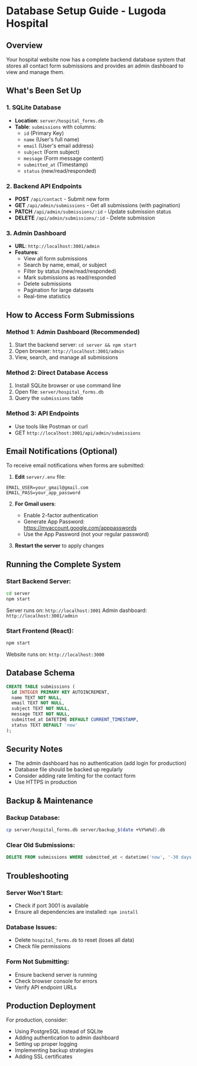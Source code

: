 # Database Setup Guide - Lugoda Hospital

## Overview
Your hospital website now has a complete backend database system that stores all contact form submissions and provides an admin dashboard to view and manage them.

## What's Been Set Up

### 1. **SQLite Database**
- **Location**: `server/hospital_forms.db`
- **Table**: `submissions` with columns:
  - `id` (Primary Key)
  - `name` (User's full name)
  - `email` (User's email address)
  - `subject` (Form subject)
  - `message` (Form message content)
  - `submitted_at` (Timestamp)
  - `status` (new/read/responded)

### 2. **Backend API Endpoints**
- **POST** `/api/contact` - Submit new form
- **GET** `/api/admin/submissions` - Get all submissions (with pagination)
- **PATCH** `/api/admin/submissions/:id` - Update submission status
- **DELETE** `/api/admin/submissions/:id` - Delete submission

### 3. **Admin Dashboard**
- **URL**: `http://localhost:3001/admin`
- **Features**:
  - View all form submissions
  - Search by name, email, or subject
  - Filter by status (new/read/responded)
  - Mark submissions as read/responded
  - Delete submissions
  - Pagination for large datasets
  - Real-time statistics

## How to Access Form Submissions

### Method 1: Admin Dashboard (Recommended)
1. Start the backend server: `cd server && npm start`
2. Open browser: `http://localhost:3001/admin`
3. View, search, and manage all submissions

### Method 2: Direct Database Access
1. Install SQLite browser or use command line
2. Open file: `server/hospital_forms.db`
3. Query the `submissions` table

### Method 3: API Endpoints
- Use tools like Postman or curl
- GET `http://localhost:3001/api/admin/submissions`

## Email Notifications (Optional)

To receive email notifications when forms are submitted:

1. **Edit** `server/.env` file:
```env
EMAIL_USER=your_gmail@gmail.com
EMAIL_PASS=your_app_password
```

2. **For Gmail users**:
   - Enable 2-factor authentication
   - Generate App Password: https://myaccount.google.com/apppasswords
   - Use the App Password (not your regular password)

3. **Restart the server** to apply changes

## Running the Complete System

### Start Backend Server:
```bash
cd server
npm start
```
Server runs on: `http://localhost:3001`
Admin dashboard: `http://localhost:3001/admin`

### Start Frontend (React):
```bash
npm start
```
Website runs on: `http://localhost:3000`

## Database Schema

```sql
CREATE TABLE submissions (
  id INTEGER PRIMARY KEY AUTOINCREMENT,
  name TEXT NOT NULL,
  email TEXT NOT NULL,
  subject TEXT NOT NULL,
  message TEXT NOT NULL,
  submitted_at DATETIME DEFAULT CURRENT_TIMESTAMP,
  status TEXT DEFAULT 'new'
);
```

## Security Notes

- The admin dashboard has no authentication (add login for production)
- Database file should be backed up regularly
- Consider adding rate limiting for the contact form
- Use HTTPS in production

## Backup & Maintenance

### Backup Database:
```bash
cp server/hospital_forms.db server/backup_$(date +%Y%m%d).db
```

### Clear Old Submissions:
```sql
DELETE FROM submissions WHERE submitted_at < datetime('now', '-30 days');
```

## Troubleshooting

### Server Won't Start:
- Check if port 3001 is available
- Ensure all dependencies are installed: `npm install`

### Database Issues:
- Delete `hospital_forms.db` to reset (loses all data)
- Check file permissions

### Form Not Submitting:
- Ensure backend server is running
- Check browser console for errors
- Verify API endpoint URLs

## Production Deployment

For production, consider:
- Using PostgreSQL instead of SQLite
- Adding authentication to admin dashboard
- Setting up proper logging
- Implementing backup strategies
- Adding SSL certificates
